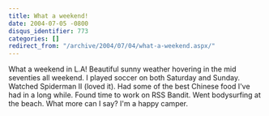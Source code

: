 ```yaml
---
title: What a weekend!
date: 2004-07-05 -0800
disqus_identifier: 773
categories: []
redirect_from: "/archive/2004/07/04/what-a-weekend.aspx/"
---
```


What a weekend in L.A! Beautiful sunny weather hovering in the mid
seventies all weekend. I played soccer on both Saturday and Sunday.
Watched Spiderman II (loved it). Had some of the best Chinese food I've
had in a long while. Found time to work on RSS Bandit. Went bodysurfing
at the beach. What more can I say? I'm a happy camper.

